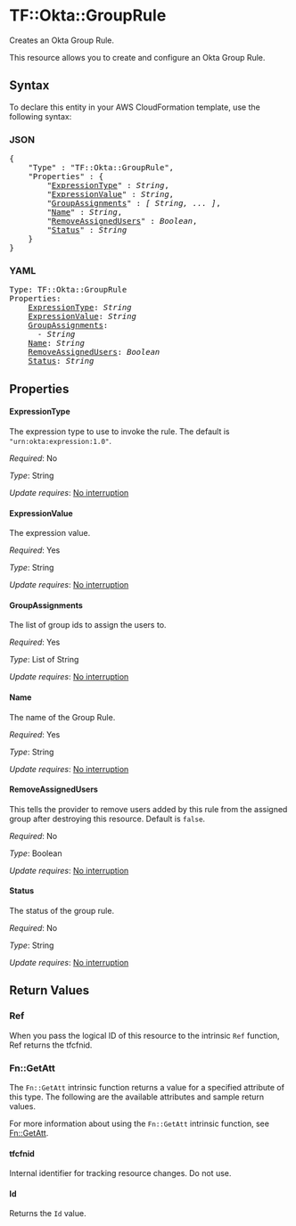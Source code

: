 # TF::Okta::GroupRule

Creates an Okta Group Rule.

This resource allows you to create and configure an Okta Group Rule.

## Syntax

To declare this entity in your AWS CloudFormation template, use the following syntax:

### JSON

<pre>
{
    "Type" : "TF::Okta::GroupRule",
    "Properties" : {
        "<a href="#expressiontype" title="ExpressionType">ExpressionType</a>" : <i>String</i>,
        "<a href="#expressionvalue" title="ExpressionValue">ExpressionValue</a>" : <i>String</i>,
        "<a href="#groupassignments" title="GroupAssignments">GroupAssignments</a>" : <i>[ String, ... ]</i>,
        "<a href="#name" title="Name">Name</a>" : <i>String</i>,
        "<a href="#removeassignedusers" title="RemoveAssignedUsers">RemoveAssignedUsers</a>" : <i>Boolean</i>,
        "<a href="#status" title="Status">Status</a>" : <i>String</i>
    }
}
</pre>

### YAML

<pre>
Type: TF::Okta::GroupRule
Properties:
    <a href="#expressiontype" title="ExpressionType">ExpressionType</a>: <i>String</i>
    <a href="#expressionvalue" title="ExpressionValue">ExpressionValue</a>: <i>String</i>
    <a href="#groupassignments" title="GroupAssignments">GroupAssignments</a>: <i>
      - String</i>
    <a href="#name" title="Name">Name</a>: <i>String</i>
    <a href="#removeassignedusers" title="RemoveAssignedUsers">RemoveAssignedUsers</a>: <i>Boolean</i>
    <a href="#status" title="Status">Status</a>: <i>String</i>
</pre>

## Properties

#### ExpressionType

The expression type to use to invoke the rule. The default
is `"urn:okta:expression:1.0"`.

_Required_: No

_Type_: String

_Update requires_: [No interruption](https://docs.aws.amazon.com/AWSCloudFormation/latest/UserGuide/using-cfn-updating-stacks-update-behaviors.html#update-no-interrupt)

#### ExpressionValue

The expression value.

_Required_: Yes

_Type_: String

_Update requires_: [No interruption](https://docs.aws.amazon.com/AWSCloudFormation/latest/UserGuide/using-cfn-updating-stacks-update-behaviors.html#update-no-interrupt)

#### GroupAssignments

The list of group ids to assign the users to.

_Required_: Yes

_Type_: List of String

_Update requires_: [No interruption](https://docs.aws.amazon.com/AWSCloudFormation/latest/UserGuide/using-cfn-updating-stacks-update-behaviors.html#update-no-interrupt)

#### Name

The name of the Group Rule.

_Required_: Yes

_Type_: String

_Update requires_: [No interruption](https://docs.aws.amazon.com/AWSCloudFormation/latest/UserGuide/using-cfn-updating-stacks-update-behaviors.html#update-no-interrupt)

#### RemoveAssignedUsers

This tells the provider to remove users added by this rule from the assigned
group after destroying this resource. Default is `false`.

_Required_: No

_Type_: Boolean

_Update requires_: [No interruption](https://docs.aws.amazon.com/AWSCloudFormation/latest/UserGuide/using-cfn-updating-stacks-update-behaviors.html#update-no-interrupt)

#### Status

The status of the group rule.

_Required_: No

_Type_: String

_Update requires_: [No interruption](https://docs.aws.amazon.com/AWSCloudFormation/latest/UserGuide/using-cfn-updating-stacks-update-behaviors.html#update-no-interrupt)

## Return Values

### Ref

When you pass the logical ID of this resource to the intrinsic `Ref` function, Ref returns the tfcfnid.

### Fn::GetAtt

The `Fn::GetAtt` intrinsic function returns a value for a specified attribute of this type. The following are the available attributes and sample return values.

For more information about using the `Fn::GetAtt` intrinsic function, see [Fn::GetAtt](https://docs.aws.amazon.com/AWSCloudFormation/latest/UserGuide/intrinsic-function-reference-getatt.html).

#### tfcfnid

Internal identifier for tracking resource changes. Do not use.

#### Id

Returns the <code>Id</code> value.

